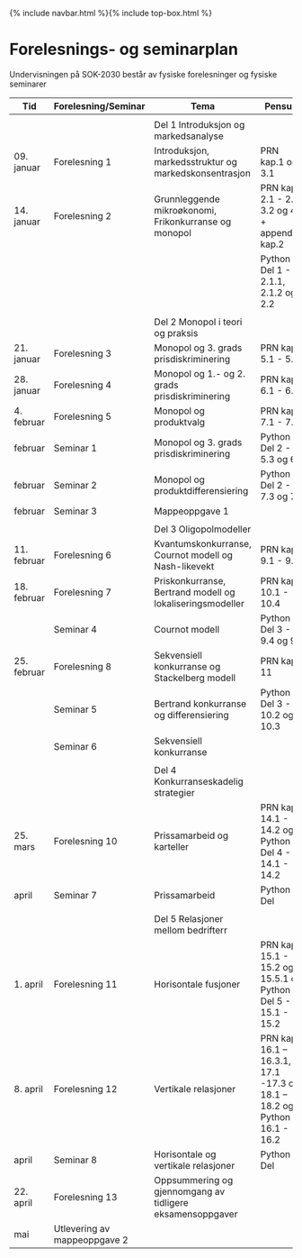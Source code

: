 {% include navbar.html %}{% include top-box.html %}
# Forelesnings- og seminarplan  
Undervisningen på SOK-2030 består av fysiske forelesninger og fysiske seminarer






| Tid        | Forelesning/Seminar      | Tema                   | Pensum |    Ressurser |       
|------------|--------------|------------------------|-------------------|-------|      
|   |    |   |   |
|            |  |Del 1 Introduksjon og markedsanalyse|    |
|09. januar  |Forelesning 1 |Introduksjon, markedsstruktur og markedskonsentrasjon            |PRN kap.1 og 3.1  |[Forelesning 1](/Forelesning 1 - introduksjon.pdf)|    
|14. januar  |Forelesning 2 |Grunnleggende mikroøkonomi, Frikonkurranse og monopol |PRN kap. 2.1 - 2.2, 3.2 og 4.1 + appendiks kap.2  |[Forelesning 2](/Forelesning 1 - grunnleggende mikroøkonomi.pdf)|
|     |     |     |Python Del 1 - 2.1.1, 2.1.2 og 2.2||
|   |   |  |
|            |              |Del 2 Monopol i teori og praksis|    |
|21. januar  |Forelesning 3  |Monopol og 3. grads prisdiskriminering    |PRN kap. 5.1 - 5.5 | |
|28. januar  |Forelesning 4 | Monopol og 1.- og 2. grads prisdiskriminering  |PRN kap. 6.1 - 6.3|  |
|4. februar |Forelesning 5|Monopol og produktvalg| PRN kap. 7.1 - 7.5|  |  
| februar |Seminar 1 |Monopol og 3. grads prisdiskriminering |Python Del 2 - 5.3 og 6.1 | |
| februar |Seminar 2|Monopol og produktdifferensiering| Python Del 2 - 7.3 og 7.5| | 
| februar |Seminar 3   |  Mappeoppgave 1 ||
|   |   |  |
|            |              |Del 3 Oligopolmodeller|    |
|11. februar |Forelesning 6|Kvantumskonkurranse, Cournot modell og Nash-likevekt| PRN kap. 9.1 - 9.5 ||
|18. februar|Forelesning 7 |Priskonkurranse, Bertrand modell og lokaliseringsmodeller |PRN kap. 10.1 - 10.4|  |
| |Seminar 4|Cournot modell|Python Del 3 - 9.4 og 9.5| |
|25. februar |Forelesning 8 | Sekvensiell konkurranse og Stackelberg modell|PRN kap. 11 | |
||Seminar 5|Bertrand konkurranse og differensiering| Python Del 3 - 10.2 og 10.3| | 
||Seminar 6|Sekvensiell konkurranse||
|   |   |  |
|            |              |Del 4 Konkurranseskadelig strategier|    |
|25. mars|Forelesning 10 |Prissamarbeid og karteller  |PRN kap. 14.1 - 14.2 og Python Del 4 - 14.1 - 14.2| |
| april |Seminar 7| Prissamarbeid|  Python Del  |   |   
  |   |   | |
|      |      |Del 5 Relasjoner mellom bedrifterr|    |
|1. april|Forelesning 11 |Horisontale fusjoner          |PRN kap. 15.1 - 15.2 og 15.5.1 og Python Del 5 - 15.1 - 15.2  |  |
|8. april|Forelesning 12|Vertikale relasjoner |PRN kap. 16.1 – 16.3.1, 17.1 -17.3 og 18.1 – 18.2 og Python 16.1 - 16.2| |
|april |Seminar 8|Horisontale og vertikale relasjoner|  Python Del  |   |   
|22. april|Forelesning 13|Oppsummering og gjennomgang av tidligere eksamensoppgaver  ||   
|mai| Utlevering av mappeoppgave 2|  |  |




